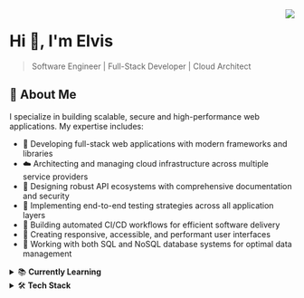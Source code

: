 <img align="right" src="https://visitor-badge.laobi.icu/badge?page_id=gisioraelvis.gisioraelvis">

# Hi 👋, I'm Elvis

> Software Engineer | Full-Stack Developer | Cloud Architect

## 📖 About Me

I specialize in building scalable, secure and high-performance web applications. My expertise includes:

- 🚀 Developing full-stack web applications with modern frameworks and libraries
- ☁️ Architecting and managing cloud infrastructure across multiple service providers
- 🔌 Designing robust API ecosystems with comprehensive documentation and security
- 🧪 Implementing end-to-end testing strategies across all application layers
- 🔄 Building automated CI/CD workflows for efficient software delivery
- 📱 Creating responsive, accessible, and performant user interfaces
- 💾 Working with both SQL and NoSQL database systems for optimal data management

<details>
<summary>📚 <b>Currently Learning</b></summary>
<br>
I'm currently focused on mastering Solutions Architecture, Systems Scalability and Availability. Diving deep into:

- 🏗️ Enterprise-level architectural patterns for distributed systems
- ☁️ Multi-cloud deployment strategies and best practices
- 🔄 High-availability design patterns for mission-critical applications
- 🧩 Microservices orchestration at scale
- 💰 Cloud cost optimization and resource governance
</details>

<details>
<summary> 🛠️ <b>Tech Stack</b></summary>
<br>
<summary>🌐 <b>Frontend</b></summary>
<img src="https://img.shields.io/badge/-HTML5-E34F26?style=flat&logo=html5&logoColor=white" />
<img src="https://img.shields.io/badge/-CSS3-1572B6?style=flat&logo=css3" />
<img src="https://img.shields.io/badge/-JavaScript-F7DF1E?style=flat&logo=javascript&logoColor=black" />
<img src="https://img.shields.io/badge/-TypeScript-3178C6?style=flat&logo=typescript&logoColor=white" />
<img src="https://img.shields.io/badge/-React-61DAFB?style=flat&logo=react&logoColor=black" />
<img src="https://img.shields.io/badge/-Next.js-000000?style=flat&logo=next.js" />
<img src="https://img.shields.io/badge/-Angular-DD0031?style=flat&logo=angular" />
<img src="https://img.shields.io/badge/-Tailwind-06B6D4?style=flat&logo=tailwindcss&logoColor=white" />

<summary>🚀 <b>Backend</b></summary>
<img src="https://img.shields.io/badge/-Node.js-339933?style=flat&logo=node.js&logoColor=white" />
<img src="https://img.shields.io/badge/-Express-000000?style=flat&logo=express" />
<img src="https://img.shields.io/badge/-NestJS-E0234E?style=flat&logo=nestjs&logoColor=white" />
<img src="https://img.shields.io/badge/-Java-007396?style=flat&logo=java&logoColor=white" />
<img src="https://img.shields.io/badge/-Spring-6DB33F?style=flat&logo=spring&logoColor=white" />
<img src="https://img.shields.io/badge/-C%23-239120?style=flat&logo=csharp&logoColor=white" />
<img src="https://img.shields.io/badge/-.NET-512BD4?style=flat&logo=dotnet" />

<summary>💾 <b>Databases</b></summary>
<img src="https://img.shields.io/badge/-MongoDB-47A248?style=flat&logo=mongodb&logoColor=white" />
<img src="https://img.shields.io/badge/-PostgreSQL-4169E1?style=flat&logo=postgresql&logoColor=white" />
<img src="https://img.shields.io/badge/-MySQL-4479A1?style=flat&logo=mysql&logoColor=white" />
<img src="https://img.shields.io/badge/-SQL_Server-CC2927?style=flat&logo=microsoftsqlserver&logoColor=white" />
<img src="https://img.shields.io/badge/-SQLite-003B57?style=flat&logo=sqlite&logoColor=white" />
<img src="https://img.shields.io/badge/-Redis-DC382D?style=flat&logo=redis&logoColor=white" />

<!-- Testing -->
<summary>🧪 <b>Testing</b></summary>
<img src="https://img.shields.io/badge/-Jest-C21325?style=flat&logo=jest&logoColor=white" />
<img src="https://img.shields.io/badge/-JUnit-25A162?style=flat&logo=junit5&logoColor=white" />
<img src="https://img.shields.io/badge/-Cypress-17202C?style=flat&logo=cypress&logoColor=white" />
<img src="https://img.shields.io/badge/-Playwright-2EAD33?style=flat&logo=playwright&logoColor=white" />
<img src="https://img.shields.io/badge/-Postman-FF6C37?style=flat&logo=postman&logoColor=white" />

<summary>⚙️ <b>DevOps & Cloud</b></summary>
<img src="https://img.shields.io/badge/-Azure-0078D4?style=flat&logo=microsoftazure" />
<img src="https://img.shields.io/badge/-AWS-232F3E?style=flat&logo=amazonaws" />
<img src="https://img.shields.io/badge/-GCP-4285F4?style=flat&logo=googlecloud&logoColor=white" />
<img src="https://img.shields.io/badge/-Docker-2496ED?style=flat&logo=docker&logoColor=white" />
<img src="https://img.shields.io/badge/-Kubernetes-326CE5?style=flat&logo=kubernetes&logoColor=white" />
<img src="https://img.shields.io/badge/-GitHub_Actions-2088FF?style=flat&logo=githubactions&logoColor=white" />
<img src="https://img.shields.io/badge/-Azure_DevOps-0078D7?style=flat&logo=azuredevops&logoColor=white" />
<img src="https://img.shields.io/badge/-Terraform-7B42BC?style=flat&logo=terraform&logoColor=white" />
</details>
